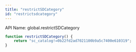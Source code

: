 ```yaml
---
title: "restrictSDCategory"
id: "restrictsdcategory"
---
```


API Name: global.restrictSDCategory

```js
function restrictSDCategory() {
	return "sc_catalog!=0b22fd2ad7021100b9a5c7400e610319";
}
```